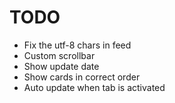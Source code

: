 # TODO

- Fix the utf-8 chars in feed
- Custom scrollbar
- Show update date
- Show cards in correct order
- Auto update when tab is activated
